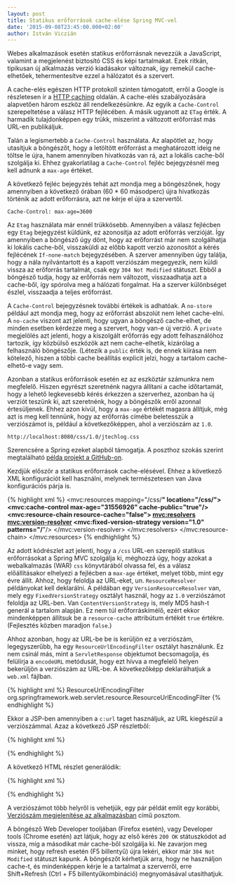 ```yaml
---
layout: post
title: Statikus erőforrások cache-elése Spring MVC-vel
date: '2015-09-08T23:45:00.000+02:00'
author: István Viczián
---
```


Webes alkalmazások esetén statikus erőforrásnak nevezzük a JavaScript, valamint a megjelenést biztosító CSS és képi tartalmakat. Ezek ritkán, tipikusan új alkalmazás verzió kiadásakor változnak, így remekül cache-elhetőek, tehermentesítve ezzel a hálózatot és a szervert.

A cache-elés egészen HTTP protokoll szinten támogatott, erről a Google is részletesen ír a [HTTP caching](https://developers.google.com/web/fundamentals/performance/optimizing-content-efficiency/http-caching?hl=en) oldalán. A cache-elés szabályozására alapvetően három eszköz áll rendelkezésünkre. Az egyik a `Cache-Control` szerepeltetése a válasz HTTP fejlécében. A másik ugyanott az `ETag` érték. A harmadik tulajdonképpen egy trükk, miszerint a változott erőforrást más URL-en publikáljuk.

<!-- more -->

Talán a legismertebb a `Cache-Control` használata. Az alapötlet az, hogy utasítjuk a böngészőt, hogy a letöltött erőforrást a meghatározott ideig ne töltse le újra, hanem amennyiben hivatkozás van rá, azt a lokális cache-ből szolgálja ki. Ehhez gyakorlatilag a `Cache-Control` fejléc bejegyzésnél meg kell adnunk a `max-age` értéket.

A következő fejléc bejegyzés tehát azt mondja meg a böngészőnek, hogy amennyiben a következő órában (60 * 60 másodperc) újra hivatkozás történik az adott erőforrásra, azt ne kérje el újra a szervertől.

```
Cache-Control: max-age=3600
```

Az `Etag` használata már ennél trükkösebb. Amennyiben a válasz fejlécben egy `Etag` bejegyzést küldünk, ez azonosítja az adott erőforrás verzióját. Így amennyiben a böngésző úgy dönt, hogy az erőforrást már nem szolgálhatja ki lokális cache-ből, visszaküldi az előbb kapott verzió azonosítót a kérés fejlécének `If-none-match` bejegyzésében. A szerver amennyiben úgy találja, hogy a nála nyilvántartott és a kapott verziószám megegyezik, nem küldi vissza az erőforrás tartalmát, csak egy `304 Not Modified` státuszt. Ebből a böngésző tudja, hogy az erőforrás nem változott, visszaadhatja azt a cache-ből, így spórolva meg a hálózati forgalmat. Ha a szerver különbséget észlel, visszaadja a teljes erőforrást.

A `Cache-Control` bejegyzésnek további értékek is adhatóak. A `no-store` például azt mondja meg, hogy az erőforrást abszolút nem lehet cache-elni. A `no-cache` viszont azt jelenti, hogy ugyan a böngésző cache-elhet, de minden esetben kérdezze meg a szervert, hogy van-e új verzió. A `private` megjelölés azt jelenti, hogy a kiszolgált erőforrás egy adott felhasználóhoz tartozik, így közbülső eszközök azt nem cache-elhetik, kizárólag a felhasználó böngészője. (Létezik a `public` érték is, de ennek kiírása nem kötelező, hiszen a többi cache beállítás explicit jelzi, hogy a tartalom cache-elhető-e vagy sem.

Azonban a statikus erőforrások esetén ez az eszköztár számunkra nem megfelelő. Hiszen egyrészt szeretnénk nagyra állítani a cache időtartamát, hogy a lehető legkevesebb kérés érkezzen a szerverhez, azonban ha új verziót teszünk ki, azt szeretnénk, hogy a böngészők erről azonnal értesüljenek. Ehhez azon kívül, hogy a `max-age` értékét magasra állítjuk, még azt is meg kell tennünk, hogy az erőforrás címébe beletesszük a verziószámot is, például a következőképpen, ahol a verziószám az `1.0`.

```
http://localhost:8080/css/1.0/jtechlog.css
```

Szerencsére a Spring ezeket alapból támogatja. A poszthoz szokás szerint megtalálható [példa projekt a GitHub-on](https://github.com/vicziani/jtechlog-spring-cache).

Kezdjük először a statikus erőforrások cache-elésével. Ehhez a következő XML konfigurációt kell használni, melynek természetesen van Java konfigurációs párja is.

{% highlight xml %}
<mvc:resources mapping="/css/**" location="/css/">
    <mvc:cache-control max-age="31556926" cache-public="true"/>
    <mvc:resource-chain resource-cache="false">
        <mvc:resolvers>
            <mvc:version-resolver>
                <mvc:fixed-version-strategy version="1.0" patterns="/**"/>
            </mvc:version-resolver>
        </mvc:resolvers>
    </mvc:resource-chain>
</mvc:resources>
{% endhighlight %}

Az adott kódrészlet azt jelenti, hogy a `/css` URL-en szereplő statikus erőforrásokat a Spring MVC szolgálja ki, méghozzá úgy, hogy azokat a webalkalmazás (WAR) `css` könyvtárából olvassa fel, és a válasz előállításakor elhelyezi a fejlécben a `max-age` értéket, melyet több, mint egy évre állít. Ahhoz, hogy feloldja az URL-eket, un. `ResourceResolver` példányokat kell deklarálni. A példában egy `VersionResourceResolver` van, mely egy `FixedVersionStrategy` osztályt használ, hogy az `1.0` verziószámot feloldja az URL-ben. Van `ContentVersionStrategy` is, mely MD5 hash-t generál a tartalom alapján. Ez nem túl erőforráskímélő, ezért ekkor mindenképpen állítsuk be a `resource-cache` attribútum értékét `true` értékre. (Fejlesztés közben maradjon `false`.)

Ahhoz azonban, hogy az URL-be be is kerüljön ez a verziószám, legegyszerűbb, ha egy `ResourceUrlEncodingFilter` osztályt használunk. Ez nem csinál más, mint a `ServletResponse` objektumot becsomagolja, és felülírja a `encodeURL` metódusát, hogy ezt hívva a megfelelő helyen bekerüljön a verziószám az URL-be. A következőképp deklarálhatjuk a `web.xml` fájlban.

{% highlight xml %}
<filter>
    <filter-name>ResourceUrlEncodingFilter</filter-name>
    <filter-class>org.springframework.web.servlet.resource.ResourceUrlEncodingFilter</filter-class>
</filter>
{% endhighlight %}

Ekkor a JSP-ben amennyiben a `c:url` taget használjuk, az URL kiegészül a verziószámmal. Azaz a következő JSP részletből:

{% highlight xml %}
<link href="<c:url value='/css/jtechlog.css' />" rel="stylesheet" 
	type="text/css" />
{% endhighlight %}

A következő HTML részlet generálódik:

{% highlight xml %}
<link href="/css/1.0/jtechlog.css" rel="stylesheet" type="text/css" />
{% endhighlight %}

A verziószámot több helyről is vehetjük, egy pár példát említ egy korábbi, [Verziószám megjelenítése az alkalmazásban](/2011/09/13/verzioszam-megjelenitese.html) című posztom.

A böngésző Web Developer tooljában (Firefox esetén), vagy Developer tools (Chrome esetén) azt látjuk, hogy az első kérés `200 OK` státuszkódot ad vissza, míg a másodikat már cache-ből szolgálja ki. Ne zavarjon meg minket, hogy refresh esetén (F5 billentyű) újra lekéri, ekkor már `304 Not Modified` státuszt kapunk. A böngészőt kérhetjük arra, hogy ne használjon cache-t, és mindenképpen kérje le a tartalmat a szerverről, erre Shift+Refresh (Ctrl + F5 billentyűkombináció) megnyomásával utasíthatjuk.


